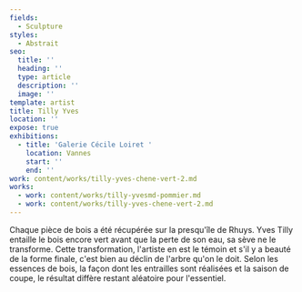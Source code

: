 ```yaml
---
fields:
  - Sculpture
styles:
  - Abstrait
seo:
  title: ''
  heading: ''
  type: article
  description: ''
  image: ''
template: artist
title: Tilly Yves
location: ''
expose: true
exhibitions:
  - title: 'Galerie Cécile Loiret '
    location: Vannes
    start: ''
    end: ''
work: content/works/tilly-yves-chene-vert-2.md
works:
  - work: content/works/tilly-yvesmd-pommier.md
  - work: content/works/tilly-yves-chene-vert-2.md
---
```


Chaque pièce de bois a été récupérée sur la presqu'île de Rhuys. Yves Tilly entaille le bois encore vert avant que la perte de son eau, sa sève ne le transforme. Cette transformation, l'artiste en est le témoin et s'il y a beauté de la forme finale, c'est bien au déclin de l'arbre qu'on le doit. Selon les essences de bois, la façon dont les entrailles sont réalisées et la saison de coupe, le résultat diffère restant aléatoire pour l'essentiel.
